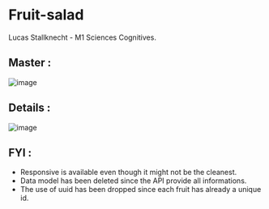 # Fruit-salad

Lucas Stallknecht - M1 Sciences Cognitives.

## Master : 
![image](https://user-images.githubusercontent.com/124690694/234880636-83cad2f0-4a39-423a-b397-70642152a6a3.png)

## Details : 
![image](https://user-images.githubusercontent.com/124690694/231419054-48218d22-2ad3-4630-938e-62099b0b16a5.png)

## FYI : 
- Responsive is available even though it might not be the cleanest. 
- Data model has been deleted since the API provide all informations.
- The use of uuid has been dropped since each fruit has already a unique id.
